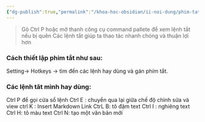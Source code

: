 ```yaml
---
{"dg-publish":true,"permalink":"/khoa-hoc-obsidian/ii-noi-dung/phim-tat-hotkeys/"}
---
```




>Gõ Ctrl P hoặc mở thanh công cụ command pallete để xem lệnh tắt nếu bị quên
>Các lệnh tắt giúp ta thao tác nhanh chóng và thuận lợi hơn

### Cách thiết lập phim tắt như sau:

Setting-> Hotkeys -> tìm đến các lệnh hay dùng và gán phím tắt.

### Các lệnh tăt mình hay dùng:

Ctrl P để gọi cửa sổ lệnh 
Ctrl E : chuyển qua lại giữa chế độ chỉnh sửa và view
ctrl K : Insert Markdown Link
CtrL B: tô đậm text
Ctrl I : nghiêng text
Ctrl H: tô màu text
Ctrl N: tạo một văn bản mới

